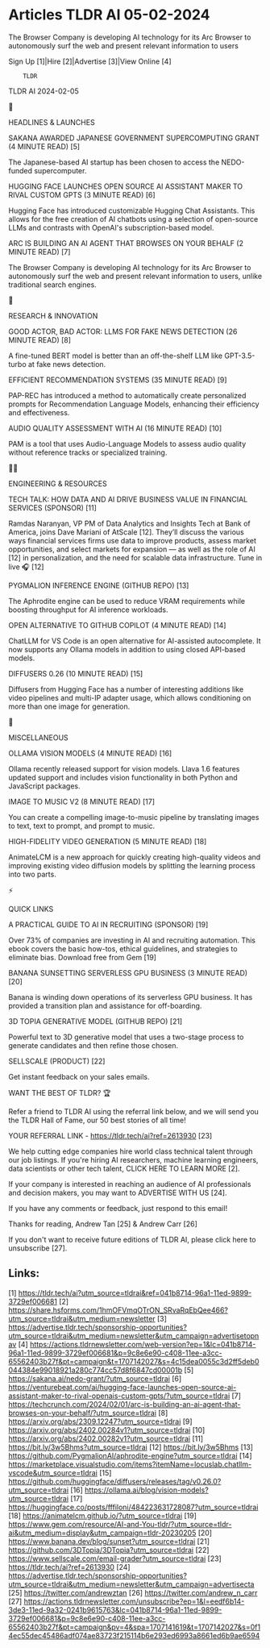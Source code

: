 # Articles TLDR AI 05-02-2024

The Browser Company is developing AI technology for its Arc Browser to
autonomously surf the web and present relevant information to users  

Sign Up [1]|Hire [2]|Advertise [3]|View Online [4] 

		TLDR 

TLDR AI 2024-02-05

🚀 

HEADLINES & LAUNCHES

 SAKANA AWARDED JAPANESE GOVERNMENT SUPERCOMPUTING GRANT (4 MINUTE
READ) [5] 

 The Japanese-based AI startup has been chosen to access the
NEDO-funded supercomputer. 

 HUGGING FACE LAUNCHES OPEN SOURCE AI ASSISTANT MAKER TO RIVAL CUSTOM
GPTS (3 MINUTE READ) [6] 

 Hugging Face has introduced customizable Hugging Chat Assistants.
This allows for the free creation of AI chatbots using a selection of
open-source LLMs and contrasts with OpenAI's subscription-based model.


 ARC IS BUILDING AN AI AGENT THAT BROWSES ON YOUR BEHALF (2 MINUTE
READ) [7] 

 The Browser Company is developing AI technology for its Arc Browser
to autonomously surf the web and present relevant information to
users, unlike traditional search engines. 

🧠 

RESEARCH & INNOVATION

 GOOD ACTOR, BAD ACTOR: LLMS FOR FAKE NEWS DETECTION (26 MINUTE READ)
[8] 

 A fine-tuned BERT model is better than an off-the-shelf LLM like
GPT-3.5-turbo at fake news detection. 

 EFFICIENT RECOMMENDATION SYSTEMS (35 MINUTE READ) [9] 

 PAP-REC has introduced a method to automatically create personalized
prompts for Recommendation Language Models, enhancing their efficiency
and effectiveness. 

 AUDIO QUALITY ASSESSMENT WITH AI (16 MINUTE READ) [10] 

 PAM is a tool that uses Audio-Language Models to assess audio quality
without reference tracks or specialized training. 

🧑‍💻 

ENGINEERING & RESOURCES

 TECH TALK: HOW DATA AND AI DRIVE BUSINESS VALUE IN FINANCIAL SERVICES
(SPONSOR) [11] 

 Ramdas Naranyan, VP PM of Data Analytics and Insights Tech at Bank of
America, joins Dave Mariani of AtScale [12]. They’ll discuss the
various ways financial services firms use data to improve products,
assess market opportunities, and select markets for expansion — as
well as the role of AI [12] in personalization, and the need for
scalable data infrastructure. Tune in live 🎧 [12] 

 PYGMALION INFERENCE ENGINE (GITHUB REPO) [13] 

 The Aphrodite engine can be used to reduce VRAM requirements while
boosting throughput for AI inference workloads. 

 OPEN ALTERNATIVE TO GITHUB COPILOT (4 MINUTE READ) [14] 

 ChatLLM for VS Code is an open alternative for AI-assisted
autocomplete. It now supports any Ollama models in addition to using
closed API-based models. 

 DIFFUSERS 0.26 (10 MINUTE READ) [15] 

 Diffusers from Hugging Face has a number of interesting additions
like video pipelines and multi-IP adapter usage, which allows
conditioning on more than one image for generation. 

🎁 

MISCELLANEOUS

 OLLAMA VISION MODELS (4 MINUTE READ) [16] 

 Ollama recently released support for vision models. Llava 1.6
features updated support and includes vision functionality in both
Python and JavaScript packages. 

 IMAGE TO MUSIC V2 (8 MINUTE READ) [17] 

 You can create a compelling image-to-music pipeline by translating
images to text, text to prompt, and prompt to music. 

 HIGH-FIDELITY VIDEO GENERATION (5 MINUTE READ) [18] 

 AnimateLCM is a new approach for quickly creating high-quality videos
and improving existing video diffusion models by splitting the
learning process into two parts. 

⚡ 

QUICK LINKS

 A PRACTICAL GUIDE TO AI IN RECRUITING (SPONSOR) [19] 

 Over 73% of companies are investing in AI and recruiting automation.
This ebook covers the basic how-tos, ethical guidelines, and
strategies to eliminate bias. Download free from Gem [19] 

 BANANA SUNSETTING SERVERLESS GPU BUSINESS (3 MINUTE READ) [20] 

 Banana is winding down operations of its serverless GPU business. It
has provided a transition plan and assistance for off-boarding. 

 3D TOPIA GENERATIVE MODEL (GITHUB REPO) [21] 

 Powerful text to 3D generative model that uses a two-stage process to
generate candidates and then refine those chosen. 

 SELLSCALE (PRODUCT) [22] 

 Get instant feedback on your sales emails. 

WANT THE BEST OF TLDR? 🏆

Refer a friend to TLDR AI using the referral link below, and we will
send you the TLDR Hall of Fame, our 50 best stories of all time!

YOUR REFERRAL LINK - https://tldr.tech/ai?ref=2613930 [23]

 We help cutting edge companies hire world class technical talent
through our job listings. If you're hiring AI researchers, machine
learning engineers, data scientists or other tech talent, CLICK HERE
TO LEARN MORE [2]. 

If your company is interested in reaching an audience of AI
professionals and decision makers, you may want to ADVERTISE WITH US
[24]. 

If you have any comments or feedback, just respond to this email! 

Thanks for reading, 
Andrew Tan [25] & Andrew Carr [26] 

If you don't want to receive future editions of TLDR AI, please click
here to unsubscribe [27]. 

 

Links:
------
[1] https://tldr.tech/ai?utm_source=tldrai&ref=041b8714-96a1-11ed-9899-3729ef006681
[2] https://share.hsforms.com/1hmOFVmqOTrON_SRvaRqEbQee466?utm_source=tldrai&utm_medium=newsletter
[3] https://advertise.tldr.tech/sponsorship-opportunities?utm_source=tldrai&utm_medium=newsletter&utm_campaign=advertisetopnav
[4] https://actions.tldrnewsletter.com/web-version?ep=1&lc=041b8714-96a1-11ed-9899-3729ef006681&p=9c8e6e90-c408-11ee-a3cc-65562403b27f&pt=campaign&t=1707142027&s=4c15dea0055c3d2ff5deb0044384e99018921a280c774cc57d8f6847cd00001b
[5] https://sakana.ai/nedo-grant/?utm_source=tldrai
[6] https://venturebeat.com/ai/hugging-face-launches-open-source-ai-assistant-maker-to-rival-openais-custom-gpts/?utm_source=tldrai
[7] https://techcrunch.com/2024/02/01/arc-is-building-an-ai-agent-that-browses-on-your-behalf/?utm_source=tldrai
[8] https://arxiv.org/abs/2309.12247?utm_source=tldrai
[9] https://arxiv.org/abs/2402.00284v1?utm_source=tldrai
[10] https://arxiv.org/abs/2402.00282v1?utm_source=tldrai
[11] https://bit.ly/3w5Bhms?utm_source=tldrai
[12] https://bit.ly/3w5Bhms
[13] https://github.com/PygmalionAI/aphrodite-engine?utm_source=tldrai
[14] https://marketplace.visualstudio.com/items?itemName=locuslab.chatllm-vscode&utm_source=tldrai
[15] https://github.com/huggingface/diffusers/releases/tag/v0.26.0?utm_source=tldrai
[16] https://ollama.ai/blog/vision-models?utm_source=tldrai
[17] https://huggingface.co/posts/fffiloni/484223631728087?utm_source=tldrai
[18] https://animatelcm.github.io/?utm_source=tldrai
[19] https://www.gem.com/resource/AI-and-You-tldr/?utm_source=tldr-ai&utm_medium=display&utm_campaign=tldr-20230205
[20] https://www.banana.dev/blog/sunset?utm_source=tldrai
[21] https://github.com/3DTopia/3DTopia?utm_source=tldrai
[22] https://www.sellscale.com/email-grader?utm_source=tldrai
[23] https://tldr.tech/ai?ref=2613930
[24] https://advertise.tldr.tech/sponsorship-opportunities?utm_source=tldrai&utm_medium=newsletter&utm_campaign=advertisecta
[25] https://twitter.com/andrewztan
[26] https://twitter.com/andrew_n_carr
[27] https://actions.tldrnewsletter.com/unsubscribe?ep=1&l=eedf6b14-3de3-11ed-9a32-0241b9615763&lc=041b8714-96a1-11ed-9899-3729ef006681&p=9c8e6e90-c408-11ee-a3cc-65562403b27f&pt=campaign&pv=4&spa=1707141619&t=1707142027&s=0f14ec55dec45486adf074ae83723f215114b6e293ed6993a8661ed6b9ae6594